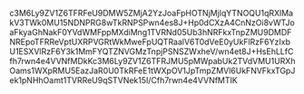 c3M6Ly9ZV1Z6TFRFeU9DMW5ZMjA2YzJoaFpHOTNjMjlqYTNOQU1qRXlMakV3TWk0MU15NDNPRG8wTkRNPSPwn4es8J+Hp0dCXzA4CnNzOi8vWTJoaFkyaGhNakF0YVdWMFppMXdiMng1TVRNd05Ub3hNRFkxTnpZMU9DMDFNREpoTFRReVptUXRPVGRtWkMweFpUQTRaalV6T0dVeE0yUkFlRzF6YzIxbU1ESXVlRzF6Y3k1MmFYQTZNVGMzTnpjPSNSZWxheV/wn4et8J+HsEhLLfCfh7rwn4e4VVNfMDkKc3M6Ly9ZV1Z6TFRJMU5pMWpabUk2TVdVMU1URXhOams1WXpRMU5EazJaR0U0TkRFeE1tWXpOV1JpTmpZMVl6UkFNVFkxTGpJek1pNHhOamt1TVRReU9qSTVNek15I/Cfh7rwn4e4VVNfMTIK
